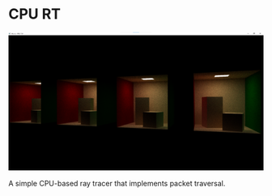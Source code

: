 # CPU RT

![cpu-rt](../../docs/cpu-rt.png)

A simple CPU-based ray tracer that implements packet traversal.
